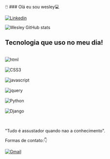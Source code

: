 
 🖱️ ### Olá eu sou wesley💻                   

 [![Linkedin](https://img.shields.io/badge/LinkedIn-0077B5?style=for-the-badge&logo=linkedin&logoColor=white)](https://www.linkedin.com/in/wesley-berto/)

 ![Wesley GitHub stats](https://github-readme-stats.vercel.app/api?username=wesleyBerto&show_icons=true&theme=onedark)

 ## Tecnologia que uso no meu dia!

 <div style="display: inline_block"><br/>
<img align="center" alt="html" src="https://img.shields.io/badge/HTML5-E34F26?style=for-the-badge&logo=html5&logoColor=white"/>
</div><br/>

<div>
<img align="center" alt="CSS3" src=https://img.shields.io/badge/CSS3-1572B6?style=for-the-badge&logo=css3&logoColor=white/>
 </div>
 <br/>

<div>
<img align="center" alt="javascript" src=https://img.shields.io/badge/JavaScript-F7DF1E?style=for-the-badge&logo=javascript&logoColor=black/>
 </div>
 <br/>

 <div>
<img align="center" alt="jquery" src=https://img.shields.io/badge/jQuery-0769AD?style=for-the-badge&logo=jquery&logoColor=white>
 </div><br>

 <div>
<img align="center" alt="Python" src=https://img.shields.io/badge/Python-3776AB?style=for-the-badge&logo=python&logoColor=white/>
 </div><br/>

 <div>
<img align="center" alt="Django" src=	https://img.shields.io/badge/Django-092E20?style=for-the-badge&logo=django&logoColor=white/>
 </div>
 <br/>
 <br/>

 
 "Tudo é assustador quando nao a conhecimento".

 Formas de contato:👇

[![Gmail](https://img.shields.io/badge/Gmail-D14836?style=for-the-badge&logo=gmail&logoColor=white)](https://mail.google.com/mail/u/0/#inbox)
 <br/>

 <br/>
